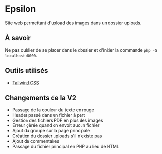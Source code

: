 # Epsilon

Site web permettant d'upload des images dans un dossier uploads.


## À savoir

Ne pas oublier de se placer dans le dossier et d'initier la commande `php -S localhost:8000`.
## Outils utilisés

- [Tailwind CSS](https://tailwindcss.com/)

## Changements de la V2

- Passage de la couleur du texte en rouge
- Header passé dans un fichier à part
- Gestion des fichiers PDF en plus des images
- Erreur gêrée quand on envoit aucun fichier
- Ajout du groupe sur la page principale
- Création du dossier uploads s'il n'existe pas
- Ajout de commentaires
- Passage du fichier principal en PHP au lieu de HTML
